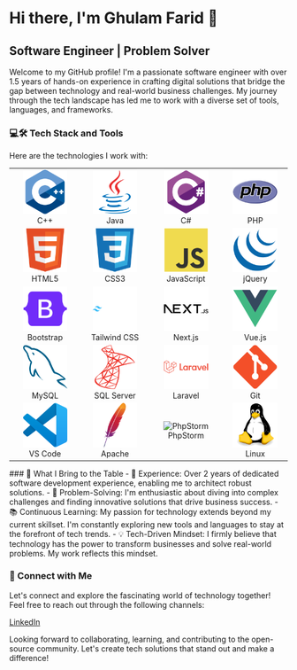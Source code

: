 # Hi there, I'm Ghulam Farid 👋

## Software Engineer | Problem Solver

Welcome to my GitHub profile! I'm a passionate software engineer with over 1.5 years of hands-on experience in crafting digital solutions that bridge the gap between technology and real-world business challenges. My journey through the tech landscape has led me to work with a diverse set of tools, languages, and frameworks.

### 💻🛠️ Tech Stack and Tools

Here are the technologies I work with:

<table width="100%">
<tr>
    <td align='center' width="190">
        <img src="https://raw.githubusercontent.com/devicons/devicon/master/icons/cplusplus/cplusplus-original.svg" alt="C++" width="80" height="80" />
        <br>C++
    </td>
    <td align='center' width="190">
        <img src="https://raw.githubusercontent.com/devicons/devicon/master/icons/java/java-original.svg" alt="Java" width="80" height="80" />
        <br>Java
    </td>
    <td align='center' width="190">
        <img src="https://raw.githubusercontent.com/devicons/devicon/master/icons/csharp/csharp-original.svg" alt="C#" width="80" height="80" />
        <br>C#
    </td>
    <td align='center' width="190">
        <img src="https://raw.githubusercontent.com/devicons/devicon/master/icons/php/php-original.svg" alt="PHP" width="80" height="80" />
        <br>PHP
    </td>
</tr>
<tr>
    <td align='center' width="190">
        <img src="https://raw.githubusercontent.com/devicons/devicon/master/icons/html5/html5-original.svg" alt="HTML5" width="80" height="80" />
        <br>HTML5
    </td>
    <td align='center' width="190">
        <img src="https://raw.githubusercontent.com/devicons/devicon/master/icons/css3/css3-original.svg" alt="CSS3" width="80" height="80" />
        <br>CSS3
    </td>
    <td align='center' width="190">
        <img src="https://raw.githubusercontent.com/devicons/devicon/master/icons/javascript/javascript-original.svg" alt="JavaScript" width="80" height="80" />
        <br>JavaScript
    </td>
    <td align='center' width="190">
        <img src="https://raw.githubusercontent.com/devicons/devicon/master/icons/jquery/jquery-original.svg" alt="jQuery" width="80" height="80" />
        <br>jQuery
    </td>
</tr>
<tr>
    <td align='center' width="190">
        <img src="https://raw.githubusercontent.com/devicons/devicon/master/icons/bootstrap/bootstrap-plain.svg" alt="Bootstrap" width="80" height="80" />
        <br>Bootstrap
    </td>
    <td align='center' width="190">
        <img src="https://raw.githubusercontent.com/devicons/devicon/master/icons/tailwindcss/tailwindcss-original-wordmark.svg" alt="Tailwind CSS" width="80" height="80" />
        <br>Tailwind CSS
    </td>
    <td align='center' width="190">
        <img src="https://raw.githubusercontent.com/devicons/devicon/master/icons/nextjs/nextjs-original-wordmark.svg" alt="Next.js" width="80" height="80" />
        <br>Next.js
    </td>
    <td align='center' width="190">
        <img src="https://raw.githubusercontent.com/devicons/devicon/master/icons/vuejs/vuejs-original.svg" alt="Vue.js" width="80" height="80" />
        <br>Vue.js
    </td>
</tr>
<tr>
    <td align='center' width="190">
        <img src="https://raw.githubusercontent.com/devicons/devicon/master/icons/mysql/mysql-original.svg" alt="MySQL" width="80" height="80" />
        <br>MySQL
    </td>
    <td align='center' width="190">
        <img src="https://raw.githubusercontent.com/devicons/devicon/master/icons/microsoftsqlserver/microsoftsqlserver-plain.svg" alt="SQL Server" width="80" height="80" />
        <br>SQL Server
    </td>
    <td align='center' width="190">
        <img src="https://raw.githubusercontent.com/devicons/devicon/master/icons/laravel/laravel-original-wordmark.svg" alt="Laravel" width="80" height="80" />
        <br>Laravel
    </td>
    <td align='center' width="190">
        <img src="https://raw.githubusercontent.com/devicons/devicon/master/icons/git/git-original.svg" alt="Git" width="80" height="80" />
        <br>Git
    </td>
</tr>
<tr>
    <td align='center' width="190">
        <img src="https://raw.githubusercontent.com/devicons/devicon/master/icons/vscode/vscode-original.svg" alt="VS Code" width="80" height="80" />
        <br>VS Code
    </td>
    <td align='center' width="190">
        <img src="https://raw.githubusercontent.com/devicons/devicon/master/icons/apache/apache-original.svg" alt="Apache" width="80" height="80" />
        <br>Apache
    </td>
    <td align='center' width="190">
        <img src="https://www.svgrepo.com/show/354184/phpstorm.svg" alt="PhpStorm" width="80" height="80" />
        <br>PhpStorm
    </td>
    <td align='center' width="190">
        <img src="https://raw.githubusercontent.com/devicons/devicon/master/icons/linux/linux-original.svg" alt="Linux" width="80" height="80" />
        <br>Linux
    </td>
</tr>
</table>
### 🌟 What I Bring to the Table
- 🚀 Experience: Over 2 years of dedicated software development experience, enabling me to architect robust solutions.
- 🎯 Problem-Solving: I'm enthusiastic about diving into complex challenges and finding innovative solutions that drive business success.
- 📚 Continuous Learning: My passion for technology extends beyond my current skillset. I'm constantly exploring new tools and languages to stay at the forefront of tech trends.
- 💡 Tech-Driven Mindset: I firmly believe that technology has the power to transform businesses and solve real-world problems. My work reflects this mindset.

### 🔗 Connect with Me
Let's connect and explore the fascinating world of technology together! Feel free to reach out through the following channels:

[LinkedIn](https://www.linkedin.com/in/ghulam-farid)

Looking forward to collaborating, learning, and contributing to the open-source community. Let's create tech solutions that stand out and make a difference!

<!--
**ghulam-farid/ghulam-farid** is a ✨ _special_ ✨ repository because its `README.md` (this file) appears on your GitHub profile.

Here are some ideas to get you started:

- 🔭 I’m currently working on ...
- 🌱 I’m currently learning ...
- 👯 I’m looking to collaborate on ...
- 🤔 I’m looking for help with ...
- 💬 Ask me about ...
- 📫 How to reach me: ...
- 😄 Pronouns: ...
- ⚡ Fun fact: ...
-->
